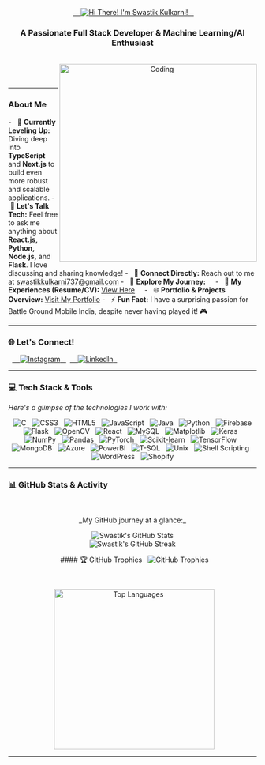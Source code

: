<div align="center">
  <a href="https://github.com/swastik3616">
    <img src="https://readme-typing-svg.herokuapp.com/?font=Righteous&size=35&center=true&vCenter=true&width=500&height=70&duration=4000&lines=Hi+There!+👋;+I'm+Swastik+Kulkarni!;" alt="Hi There! I'm Swastik Kulkarni!" />
  </a>
  <h3 align="center">A Passionate Full Stack Developer & Machine Learning/AI Enthusiast</h3>
  <br>
  <img align="right" alt="Coding" width="400" src="https://media.tenor.com/rePDfDWO3XoAAAAd/hacking.gif">
</div>

<br>

---

### About Me

-   🌱 **Currently Leveling Up:** Diving deep into **TypeScript** and **Next.js** to build even more robust and scalable applications.
-   💬 **Let's Talk Tech:** Feel free to ask me anything about **React.js, Python, Node.js,** and **Flask**. I love discussing and sharing knowledge!
-   📧 **Connect Directly:** Reach out to me at [swastikkulkarni737@gmail.com](mailto:swastikkulkarni737@gmail.com)
-   🔗 **Explore My Journey:**
    -   📄 **My Experiences (Resume/CV):** [View Here](https://drive.google.com/file/d/1sjIAwoENQijbh4AtYn801x5kQR1OoE8l/view?usp=sharing)
    -   🌐 **Portfolio & Projects Overview:** [Visit My Portfolio](https://swastik3616.github.io/Portfolio/)
-   ⚡ **Fun Fact:** I have a surprising passion for Battle Ground Mobile India, despite never having played it! 🎮

---

### 🌐 Let's Connect!

<p align="left">
  <a href="https://instagram.com/swastik3616" target="_blank">
    <img src="https://img.shields.io/badge/Instagram-%23E4405F.svg?logo=Instagram&logoColor=white&style=for-the-badge" alt="Instagram">
  </a>
  <a href="https://www.linkedin.com/in/swastik-kulkarni-45b071247" target="_blank">
    <img src="https://img.shields.io/badge/LinkedIn-%230077B5.svg?logo=linkedin&logoColor=white&style=for-the-badge" alt="LinkedIn">
  </a>
</p>

---

### 💻 Tech Stack & Tools

_Here's a glimpse of the technologies I work with:_

<p align="center">
  <img src="https://img.shields.io/badge/c-%2300599C.svg?style=for-the-badge&logo=c&logoColor=white" alt="C"/>
  <img src="https://img.shields.io/badge/css3-%231572B6.svg?style=for-the-badge&logo=css3&logoColor=white" alt="CSS3"/>
  <img src="https://img.shields.io/badge/html5-%23E34F26.svg?style=for-the-badge&logo=html5&logoColor=white" alt="HTML5"/>
  <img src="https://img.shields.io/badge/javascript-%23323330.svg?style=for-the-badge&logo=javascript&logoColor=%23F7DF1E" alt="JavaScript"/>
  <img src="https://img.shields.io/badge/java-%23ED8B00.svg?style=for-the-badge&logo=openjdk&logoColor=white" alt="Java"/>
  <img src="https://img.shields.io/badge/python-3670A0?style=for-the-badge&logo=python&logoColor=ffdd54" alt="Python"/>
  <img src="https://img.shields.io/badge/Firebase-%23039BE5.svg?style=for-the-badge&logo=Firebase&logoColor=white" alt="Firebase"/>
  <img src="https://img.shields.io/badge/flask-%23000.svg?style=for-the-badge&logo=flask&logoColor=white" alt="Flask"/>
  <img src="https://img.shields.io/badge/opencv-%23white.svg?style=for-the-badge&logo=opencv&logoColor=white" alt="OpenCV"/>
  <img src="https://img.shields.io/badge/react-%2320232a.svg?style=for-the-badge&logo=react&logoColor=%2361DAFB" alt="React"/>
  <img src="https://img.shields.io/badge/MySQL-%2300000f.svg?style=for-the-badge&logo=mysql&logoColor=white" alt="MySQL"/>
  <img src="https://img.shields.io/badge/Matplotlib-%23ffffff.svg?style=for-the-badge&logo=Matplotlib&logoColor=black" alt="Matplotlib"/>
  <img src="https://img.shields.io/badge/Keras-%23D00000.svg?style=for-the-badge&logo=Keras&logoColor=white" alt="Keras"/>
  <img src="https://img.shields.io/badge/numpy-%23013243.svg?style=for-the-badge&logo=numpy&logoColor=white" alt="NumPy"/>
  <img src="https://img.shields.io/badge/pandas-%23150458.svg?style=for-the-badge&logo=pandas&logoColor=white" alt="Pandas"/>
  <img src="https://img.shields.io/badge/PyTorch-%23EE4C2C.svg?style=for-the-badge&logo=PyTorch&logoColor=white" alt="PyTorch"/>
  <img src="https://img.shields.io/badge/scikit--learn-%23F7931E.svg?style=for-the-badge&logo=scikit-learn&logoColor=white" alt="Scikit-learn"/>
  <img src="https://img.shields.io/badge/TensorFlow-%23FF6F00.svg?style=for-the-badge&logo=TensorFlow&logoColor=white" alt="TensorFlow"/>
  <img src="https://img.shields.io/badge/MongoDB-%234EA94B.svg?style=for-the-badge&logo=mongodb&logoColor=white" alt="MongoDB"/>
  <img src="https://img.shields.io/badge/Azure-%230078D4.svg?style=for-the-badge&logo=microsoft-azure&logoColor=white" alt="Azure"/>
  <img src="https://img.shields.io/badge/PowerBI-F2C811?style=for-the-badge&logo=Power%20BI&logoColor=black" alt="PowerBI"/>
  <img src="https://img.shields.io/badge/T--SQL-CC2927?style=for-the-badge&logo=microsoft-sql-server&logoColor=white" alt="T-SQL"/>
  <img src="https://img.shields.io/badge/Unix-%23EFD255.svg?style=for-the-badge&logo=unix&logoColor=black" alt="Unix"/>
  <img src="https://img.shields.io/badge/Shell_Scripting-%23121011.svg?style=for-the-badge&logo=gnu-bash&logoColor=white" alt="Shell Scripting"/>
  <img src="https://img.shields.io/badge/WordPress-%23148FBD.svg?style=for-the-badge&logo=wordpress&logoColor=white" alt="WordPress"/>
  <img src="https://img.shields.io/badge/Shopify-%235C8A8C.svg?style=for-the-badge&logo=shopify&logoColor=white" alt="Shopify"/>
</p>

---

### 📊 GitHub Stats & Activity

<div align="center">
  <p>_My GitHub journey at a glance:_</p>
  <img src="https://github-readme-stats.vercel.app/api?username=swastik3616&theme=blue-green&hide_border=false&include_all_commits=false&count_private=true" alt="Swastik's GitHub Stats"/>
  <br/>
  <img src="https://github-readme-streak-stats.herokuapp.com/?user=swastik3616&theme=blue-green&hide_border=false" alt="Swastik's GitHub Streak"/>
  <br/>

  #### 🏆 GitHub Trophies
  <img src="https://github-profile-trophy.vercel.app/?username=swastik3616&theme=nord&no-frame=false&no-bg=false&margin-w=4" alt="GitHub Trophies"/>

  <br>

  <img width=325 align="center" src="https://github-readme-stats-salesp07.vercel.app/api/top-langs/?username=swastik3616&hide=HTML&langs_count=8&layout=compact&theme=react&border_radius=10&size_weight=0.5&count_weight=0.5&exclude_repo=github-readme-stats" alt="Top Languages"/>
</div>

---
